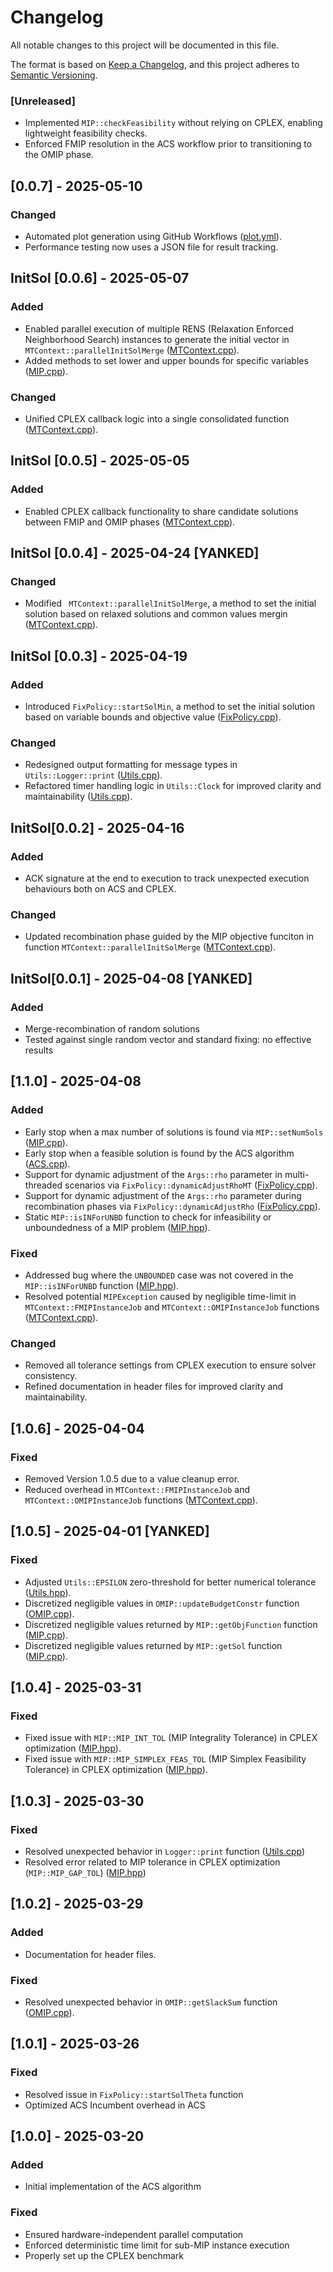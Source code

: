 # Changelog

All notable changes to this project will be documented in this file.

The format is based on [Keep a Changelog](https://keepachangelog.com/en/1.0.0/), and this project adheres to [Semantic Versioning](https://semver.org/spec/v2.0.0.html).


### [Unreleased]  
- Implemented `MIP::checkFeasibility` without relying on CPLEX, enabling lightweight feasibility checks.  
- Enforced FMIP resolution in the ACS workflow prior to transitioning to the OMIP phase.

## [0.0.7] - 2025-05-10  
### Changed  
- Automated plot generation using GitHub Workflows ([plot.yml](.github/workflows/plot.yml)).  
- Performance testing now uses a JSON file for result tracking.  


## InitSol [0.0.6] - 2025-05-07  
### Added  
- Enabled parallel execution of multiple RENS (Relaxation Enforced Neighborhood Search) instances to generate the initial vector in `MTContext::parallelInitSolMerge` ([MTContext.cpp](code/source/MTContext.cpp)). 
- Added methods to set lower and upper bounds for specific variables ([MIP.cpp](code/source/MIP.cpp)).  

### Changed  
- Unified CPLEX callback logic into a single consolidated function ([MTContext.cpp](code/source/MTContext.cpp)).  


## InitSol [0.0.5] - 2025-05-05
### Added  
- Enabled CPLEX callback functionality to share candidate solutions between FMIP and OMIP phases ([MTContext.cpp](code/source/MTContext.cpp)).  


## InitSol [0.0.4] - 2025-04-24 [YANKED]
### Changed 
- Modified ` MTContext::parallelInitSolMerge`, a method to set the initial solution based on relaxed solutions and common values mergin ([MTContext.cpp](code/source/MTContext.cpp)).  


## InitSol [0.0.3] - 2025-04-19  
### Added  
- Introduced `FixPolicy::startSolMin`, a method to set the initial solution based on variable bounds and objective value ([FixPolicy.cpp](code/source/FixPolicy.cpp)).  

### Changed  
- Redesigned output formatting for message types in `Utils::Logger::print` ([Utils.cpp](code/source/Utils.cpp)).  
- Refactored timer handling logic in `Utils::Clock` for improved clarity and maintainability ([Utils.cpp](code/source/Utils.cpp)).  


## InitSol[0.0.2] - 2025-04-16
### Added
- ACK signature at the end to execution to track unexpected execution behaviours both on ACS and CPLEX.

### Changed
- Updated recombination phase guided by the MIP objective funciton in function `MTContext::parallelInitSolMerge` ([MTContext.cpp](code/source/MTContext.cpp)).


## InitSol[0.0.1] - 2025-04-08 [YANKED]
### Added
- Merge-recombination of random solutions
- Tested against single random vector and standard fixing: no effective results


## [1.1.0] - 2025-04-08
### Added
- Early stop when a max number of solutions is found via `MIP::setNumSols` ([MIP.cpp](code/source/MIP.cpp)).
- Early stop when a feasible solution is found by the ACS algorithm ([ACS.cpp](code/source/ACS.cpp)).
- Support for dynamic adjustment of the `Args::rho` parameter in multi-threaded scenarios via `FixPolicy::dynamicAdjustRhoMT` ([FixPolicy.cpp](code/source/FixPolicy.cpp)).
- Support for dynamic adjustment of the `Args::rho` parameter during recombination phases via `FixPolicy::dynamicAdjustRho` ([FixPolicy.cpp](code/source/FixPolicy.cpp)).
- Static `MIP::isINForUNBD` function to check for infeasibility or unboundedness of a MIP problem ([MIP.hpp](code/include/MIP.hpp)).

### Fixed
- Addressed bug where the `UNBOUNDED` case was not covered in the `MIP::isINForUNBD` function ([MIP.hpp](code/include/MIP.hpp)).
- Resolved potential `MIPException` caused by negligible time-limit in `MTContext::FMIPInstanceJob` and `MTContext::OMIPInstanceJob` functions ([MTContext.cpp](code/source/MTContext.cpp)).

### Changed
- Removed all tolerance settings from CPLEX execution to ensure solver consistency.
- Refined documentation in header files for improved clarity and maintainability.


## [1.0.6] - 2025-04-04  
### Fixed  
- Removed Version 1.0.5 due to a value cleanup error.  
- Reduced overhead in `MTContext::FMIPInstanceJob` and `MTContext::OMIPInstanceJob` functions ([MTContext.cpp](code/source/MTContext.cpp)).


## [1.0.5] - 2025-04-01 [YANKED]
### Fixed
- Adjusted `Utils::EPSILON` zero-threshold for better numerical tolerance ([Utils.hpp](code/source/Utils.cpp)).
- Discretized negligible values in `OMIP::updateBudgetConstr` function ([OMIP.cpp](code/source/OMIP.cpp)).
- Discretized negligible values returned by `MIP::getObjFunction` function ([MIP.cpp](code/source/MIP.cpp)).
- Discretized negligible values returned by `MIP::getSol` function ([MIP.cpp](code/source/MIP.cpp)).


## [1.0.4] - 2025-03-31
### Fixed
- Fixed issue with `MIP::MIP_INT_TOL` (MIP Integrality Tolerance) in CPLEX optimization ([MIP.hpp](code/include/MIP.hpp)).
- Fixed issue with `MIP::MIP_SIMPLEX_FEAS_TOL` (MIP Simplex Feasibility Tolerance) in CPLEX optimization ([MIP.hpp](code/include/MIP.hpp)).


## [1.0.3] - 2025-03-30
### Fixed
- Resolved unexpected behavior in `Logger::print` function ([Utils.cpp](code/source/Utils.cpp))
- Resolved error related to MIP tolerance in CPLEX optimization (`MIP::MIP_GAP_TOL`) ([MIP.hpp](code/include/MIP.hpp))


## [1.0.2] - 2025-03-29
### Added
- Documentation for header files.

### Fixed
- Resolved unexpected behavior in `OMIP::getSlackSum` function ([OMIP.cpp](code/source/OMIP.cpp)).


## [1.0.1] - 2025-03-26
### Fixed
- Resolved issue in `FixPolicy::startSolTheta` function
- Optimized ACS Incumbent overhead in ACS


## [1.0.0] - 2025-03-20
### Added
- Initial implementation of the ACS algorithm  

### Fixed
- Ensured hardware-independent parallel computation  
- Enforced deterministic time limit for sub-MIP instance execution  
- Properly set up the CPLEX benchmark  

<!--
## [Unreleased]
- Add new changes here before the next release.

## [1.0.0] - YYYY-MM-DD
### Added
- Initial release of the project.

<!-- Add future versions below -->

<!--
## [0.1.0] - YYYY-MM-DD
### Added
- Project setup and initial development.-->
